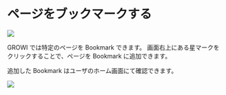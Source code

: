 # ページをブックマークする

![](./images/bookmark.png)

GROWI では特定のページを Bookmark できます。
画面右上にある星マークをクリックすることで、ページを Bookmark に追加できます。

追加した Bookmark はユーザのホーム画面にて確認できます。

![](./images/user_home.png)